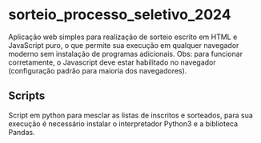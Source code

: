 # sorteio_processo_seletivo_2024
Aplicação web simples para realização de sorteio escrito em HTML e JavaScript puro, o que permite sua execução em qualquer navegador moderno sem instalação de programas adicionais.
Obs: para funcionar corretamente, o Javascript deve estar habilitado no navegador (configuração padrão para maioria dos navegadores).


## Scripts
Script em python para mesclar as listas de inscritos e sorteados, para sua execução é necessário instalar o interpretador Python3 e a biblioteca Pandas.

